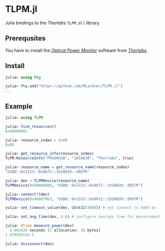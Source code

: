# TLPM.jl

Julia bindings to the *Thorlabs* `TLPM.dll` library.

## Prerequsites

You have to install the [*Optical Power Monitor*](https://www.thorlabs.de/software_pages/ViewSoftwarePage.cfm?Code=OPM) software from [*Thorlabs*](https://www.thorlabs.de/newgrouppage9.cfm?objectgroup_id=4037&pn=PM100USB).

## Install

```julia
julia> using Pkg

julia> Pkg.add("https://github.com/MLackner/TLPM.jl")
...
```

## Example

```julia
julia> using TLPM

julia> find_resources()
0x00000001

julia> resource_index = 0x00
0x00

julia> get_resource_info(resource_index)
TLPM.ResourceInfo("PM100USB", "1918020", "Thorlabs", true)

julia> resource_name = get_resource_name(resource_index)
"USB0::0x1313::0x8072::1918020::INSTR"

julia> dev = TLPMDevice(resource_name)
TLPMDevice(0x00000000, "USB0::0x1313::0x8072::1918020::INSTR")

julia> connect!(dev)
TLPMDevice(0x000070b3, "USB0::0x1313::0x8072::1918020::INSTR")

julia> set_timeout_value(dev, UInt32(5000)) # set timeout to 5000 ms

julia> set_avg_time(dev, 4.0) # configure average time for measurement to 4 s

julia> @time measure_power(dev)
  4.002439 seconds (1 allocation: 16 bytes)
1.47045821e-5

julia> disconnect(dev)

```